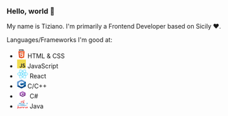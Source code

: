 ### Hello, world 👋

My name is Tiziano. I'm primarily a Frontend Developer based on Sicily ❤️. 

Languages/Frameworks I'm good at:
  - <img src="./img/html.png" width=20px height=20px>   HTML & CSS
  - <img src="./img/js.png" width=20px height=20px>    JavaScript 
  - <img src="./img/react.png" width=25px height=20px>   React
  - <img src="./img/c.png" width=20px height=20px>   C/C++
  - <img src="./img/csharp.png" width=25px height=20px>   C# 
  - <img src="./img/java.png" width=25px height=20px>   Java
<!--
**Tirzo01/Tirzo01** is a ✨ _special_ ✨ repository because its `README.md` (this file) appears on your GitHub profile.

Here are some ideas to get you started:

- 🔭 I’m currently working on ...
- 🌱 I’m currently learning ...
- 👯 I’m looking to collaborate on ...
- 🤔 I’m looking for help with ...
- 💬 Ask me about ...
- 📫 How to reach me: ...
- 😄 Pronouns: ...
- ⚡ Fun fact: ...
-->
